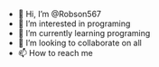 - 👋 Hi, I’m @Robson567
- 👀 I’m interested in programing
- 🌱 I’m currently learning programing
- 💞️ I’m looking to collaborate on all
- 📫 How to reach me 

<!---
Robson567/Robson567 is a ✨ special ✨ repository because its `README.md` (this file) appears on your GitHub profile.
You can click the Preview link to take a look at your changes.
--->
